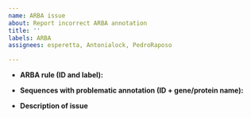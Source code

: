 ```yaml
---
name: ARBA issue
about: Report incorrect ARBA annotation
title: ''
labels: ARBA
assignees: esperetta, Antonialock, PedroRaposo 

---
```


* **ARBA rule (ID and label):**

* **Sequences with problematic annotation (ID + gene/protein name):**

* **Description of issue**
